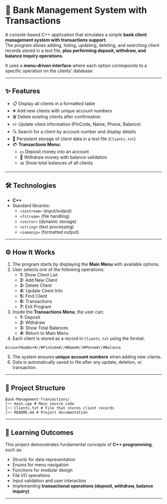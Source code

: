 # 🏦 Bank Management System with Transactions  

A console-based C++ application that simulates a simple **bank client management system with transactions support**.  
The program allows adding, listing, updating, deleting, and searching client records stored in a text file, **plus performing deposit, withdraw, and balance inquiry operations**.  

It uses a **menu-driven interface** where each option corresponds to a specific operation on the clients' database.  

---

## ✨ Features  
- 📋 Display all clients in a formatted table  
- ➕ Add new clients with unique account numbers  
- 🗑️ Delete existing clients after confirmation  
- ✏️ Update client information (PinCode, Name, Phone, Balance)  
- 🔍 Search for a client by account number and display details  
- 💾 Persistent storage of client data in a text file (`Clients.txt`)  
- 💳 **Transactions Menu:**  
  - 💵 Deposit money into an account  
  - 💸 Withdraw money with balance validation  
  - 📊 Show total balances of all clients  

---

## 🛠️ Technologies  
- **C++**  
- Standard libraries:  
  - `<iostream>` (input/output)  
  - `<fstream>` (file handling)  
  - `<vector>` (dynamic storage)  
  - `<string>` (text processing)  
  - `<iomanip>` (formatted output)  

---

## ⚙️ How It Works  
1. The program starts by displaying the **Main Menu** with available options.  
2. User selects one of the following operations:  
   - **1:** Show Client List  
   - **2:** Add New Client  
   - **3:** Delete Client  
   - **4:** Update Client Info  
   - **5:** Find Client  
   - **6:** Transactions  
   - **7:** Exit Program  
3. Inside the **Transactions Menu**, the user can:  
   - **1:** Deposit  
   - **2:** Withdraw  
   - **3:** Show Total Balances  
   - **4:** Return to Main Menu  
4. Each client is stored as a record in `Clients.txt` using the format:  
```
AccountNumber#//#PinCode#//#Name#//#Phone#//#Balance
```
5. The system ensures **unique account numbers** when adding new clients.  
6. Data is automatically saved to file after any update, deletion, or transaction.  

---

## 📂 Project Structure  
```
Bank-Management-Transactions/
│── main.cpp # Main source code
│── Clients.txt # File that stores client records
│── README.md # Project documentation
```

---

## 🎯 Learning Outcomes  
This project demonstrates fundamental concepts of **C++ programming**, such as:  
- Structs for data representation  
- Enums for menu navigation  
- Functions for modular design  
- File I/O operations  
- Input validation and user interaction  
- Implementing **transactional operations (deposit, withdraw, balance inquiry)**  

---
